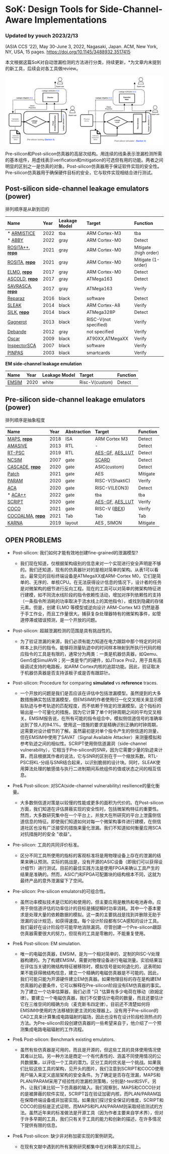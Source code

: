 # SoK: Design Tools for Side-Channel-Aware Implementations

### Updated by youch 2023/2/13

(ASIA CCS ’22), May 30-June 3, 2022, Nagasaki, Japan. ACM, New York, NY, USA, 15 pages. https://doi.org/10.1145/3488932.3517415

本文根据这篇SoK对自动泄漏检测的方法进行分类，持续更新，*为文章内未提到的新工具，后续会对各工具做review。

![image-20230109135217008](assets/image-20230109135217008.png)

Pre-silicon和Post-silicon仿真器的高层次结构。用连续的线条表示泄漏检测所需的基本组件，用虚线表示verification和mitigation的可选但有用的功能。两者之间明显的区别之一是仿真的对象。Post-silicon仿真器用于保证软件实现的安全性。Pre-silicon仿真器用于确保硬件目标的安全，它与软件实现相结合进行测试。

## **Post-silicon side-channel leakage emulators (power)**

排列顺序是从新到旧的

| **Name**                                                     | **Year** | **Leakage Model** | **Target**            | **Function**          |
| :----------------------------------------------------------- | :------- | :---------------- | :-------------------- | :-------------------- |
| * [ARMISTICE](https://eprint.iacr.org/2022/467.pdf)          | 2022     | tba               | ARM Cortex-M3         | tba                   |
| * [ABBY](https://eprint.iacr.org/2021/1569)                  | 2022     | gray              | ARM Cortex-M0         | Detect                |
| [ROSITA++](https://eprint.iacr.org/2021/1181), [**repo**](https://github.com/0xADE1A1DE/Rositaplusplus) | 2021     | gray              | ARM Cortex-M0         | Mitigate (high order) |
| [ROSITA](https://eprint.iacr.org/2019/1445), [**repo**](https://github.com/0xADE1A1DE/Rosita) | 2021     | gray              | ARM Cortex-M0         | Mitigate (1-order)    |
| [ELMO](https://eprint.iacr.org/2016/517), [**repo**](https://github.com/sca-research/ELMO) | 2017     | gray              | ARM Cortex-M0         | Detect                |
| [ASCOLD](https://eprint.iacr.org/2017/345), [**repo**](https://github.com/nikita-veshchikov/ascold) | 2017     | gray              | ATMega163             | Detect                |
| [SAVRASCA](https://ieeexplore.ieee.org/document/7961951), [**repo**](https://github.com/nikita-veshchikov/savrasca) | 2017     | gray              | ATMega163             | Verify                |
| [Reparaz](https://www.iacr.org/archive/fse2016/97830195/97830195.pdf) | 2016     | black             | software              | Detect                |
| [SLEAK](https://www.mitre.org/publications/technical-papers/sleak-a-side-channel-leakage-evaluator-and-analysis-kit) | 2014     | black             | ARM Cortex-A8         | Verify                |
| [SILK](https://dl.acm.org/doi/10.1145/2689702.2689706), [**repo**](https://github.com/nikita-veshchikov/silk) | 2014     | black             | ATMega328P            | Detect                |
| [Gagnerot](http://aurore.unilim.fr/ori-oai-search/notice/view/unilim-ori-59315) | 2013     | black             | RISC-V(not specified) | Verify                |
| [Debande](https://eprint.iacr.org/2012/703.pdf)              | 2012     | gray              | not specified         | Verify                |
| [Oscar](https://dl.acm.org/doi/10.1109/CSE.2009.119)         | 2009     | black             | AT90XX,ATMegaXX       | Verify                |
| [InspectorSCA](https://www.riscure.com/security-tools/inspector-sca) | 2007     | black             | software              | Verify                |
| [PINPAS](https://research.utwente.nl/en/publications/pinpas-a-tool-for-power-analysis-of-smartcards) | 2003     | black             | smartcards            | Verify                |

**EM side-channel leakage emulation**

| **Name**                                              | **Year** | **Leakage Model** | **Target**     | **Function** |
| :---------------------------------------------------- | :------- | :---------------- | :------------- | :----------- |
| [EMSIM](https://ieeexplore.ieee.org/document/9065440) | 2020     | white             | Risc-V(custom) | Detect       |

## **Pre-silicon side-channel leakage emulators (power)** 

排列顺序是抽象程度

| **Name**                                                     | **Year** | **Abstraction** | **Target**                                                   | **Function** |
| :----------------------------------------------------------- | :------- | :-------------- | :----------------------------------------------------------- | :----------- |
| [MAPS](https://link.springer.com/chapter/10.1007/978-3-319-89641-0_5), [**repo**](https://github.com/cryptolu/maps) | 2018     | ISA             | ARM Cortex M3                                                | Detect       |
| [AMASIVE](https://link.springer.com/chapter/10.1007/978-3-642-42001-6_12) | 2013     | RTL             | -                                                            | Detect       |
| [RT-PSC](https://jin.ece.ufl.edu/papers/VTS19.pdf)           | 2019     | RTL             | [AES-GF](http://www.aoki.ecei.tohoku.ac.jp/crypto/web/cores.html), [AES_LUT](http://satoh.cs.uec.ac.jp/SAKURA/hardware/SAKURA-G.html) | Detect       |
| [NCSIM](https://citeseerx.ist.psu.edu/viewdoc/download?doi=10.1.1.113.638&rep=rep1&type=pdf) | 2007     | gate            | [SCARD](https://cordis.europa.eu/project/id/507270)          | Detect       |
| [CASCADE](https://www.esat.kuleuven.be/cosic/publications/article-3204.pdf), [**repo**](https://github.com/dsijacic/CASCADE) | 2020     | gate            | ASIC(custom)                                                 | Detect       |
| [Patch](https://link.springer.com/article/10.1007/s11227-021-03927-w) | 2021     | gate            | AES                                                          | Mitigate     |
| [PARAM](https://arxiv.org/abs/1911.08813)                    | 2020     | gate            | RISC-V(ShaktiC)                                              | Verify       |
| [ACA](https://eprint.iacr.org/2020/1192)                     | 2020     | gate            | RISC-V(LEON3)                                                | Detect       |
| * [ACA++](https://arxiv.org/pdf/2204.11972.pdf)              | 2022     | gate            | tba                                                          | tba          |
| [SCRIPT](https://dl.acm.org/doi/10.1145/3383445)             | 2020     | gate            | [AES-GF](http://www.aoki.ecei.tohoku.ac.jp/crypto/web/cores.html), [AES_LUT](http://satoh.cs.uec.ac.jp/SAKURA/hardware/SAKURA-G.html) | Verify       |
| [COCO](https://pure.tugraz.at/ws/portalfiles/portal/30823144/main.pdf) | 2021     | gate            | RISC-V ([IBEX](https://github.com/lowRISC/ibex))             | Verify       |
| [COCOALMA](https://graz.pure.elsevier.com/en/publications/cocoalma-a-versatile-masking-verifier), [**repo**](https://github.com/IAIK/coco-alma) | 2021     | Tab             | Tab                                                          | Tab          |
| [KARNA](https://ieeexplore.ieee.org/document/8942173)        | 2019     | layout          | AES , SIMON                                                  | Mitigate     |

## OPEN PROBLEMS

* Post-silicon: 我们如何才能有效地创建fine-grained的泄漏模型?
  * 我们现在知道，仅根据架构级别的信息来对一个实现进行安全声明是不够的。我们还知道，现有的仿真器针对的是相对简单的架构。从表1可以看出，最常见的目标终端设备是ATMegaXX或ARM-Cortex M0，它们是简单的、无序的、单核CPU。在无法获得设计信息的情况下，设计者的任务是对微架构的细节进行反向工程。现在的工具可以对简单的微架构特征进行建模，如不同流水线阶段的指令依赖性活动，增加对序列依赖性的支持（一条指令所消耗的功率取决于流水线上的其他指令），或找到隐藏的存储元素。但是，创建 ELMO 等模型或逆向设计 ARM-Cortex M3 仍然是基于手工作业，而且工作量很大。捕获复杂处理器特有的微架构事件，如管道停滞或错误预测，是一个开放的问题。

* Post-silicon: 超越泄漏检测的范围是具有挑战性的。
  * 为了验证泄漏的来源，我们必须有能力知道在电力跟踪中那个特定的时间样本上执行的指令。能够将测量轨迹中的时间样本映射到所执行代码的相应指令的工具是有限的，通常分为两类：一类是机器仿真器，如Qemu、Gem5或SimulAVR；另一类是专门的硬件，如JTrace Pro2，用于具有高级调试支持的电路板，如ARM Cortex内核的追踪功能。因此，验证取决于机器仿真器是否支持该板子或是否有跟踪针。

* Post-silicon: Procedure for comparing **simulated** vs **reference** traces.
  * 一个开放的问题是我们是否应该在评估中包括泄漏模型。虽然提到的大多数措施确实包括泄漏模型，但EMSIM的作者使用归一化交叉相关来显示模拟轨迹与参考轨迹的匹配程度，而不依赖于特定的泄漏模型。这个指标的输出是一个可量化的措施，因为它计算了单个时钟周期之间的平均交叉相关。EMSIM报告说，在所有可能的指令组合中，模拟侧信道信号的准确率达到了惊人的94.1%。使用这一措施的要求是精确识别正确的时钟周期，这需要对设计细节的了解。虽然最初是对单个指令产生的侧信道的测量，但在EMSIM中使用了SAVAT（Signal Available Attacker）来测量模拟和参考轨迹之间的相似性。SCRIPT使用侧信道漏洞（side-channel vulnerability），它相当于Pre-silicon的SNR，因为它需要少量的轨迹来计算，而且根据其作者的说法，它与SNR的区别在于一个缩放系数。RTL-PSC将KL-分歧与SNR结合起来，以识别脆弱的设计块。同时，SLEAK使用算法处理的敏感值与执行二进制期间系统组件的值或状态之间的相互信息。

* Pre& Post-silicon: 对SCA(side-channel vulnerability) resilience的量化衡量。
  * 大多数侧信道对策是以较慢的性能或更多的面积为代价的。在Post-silicon方面，我们知道在评估屏蔽实现的安全性时，包括微架构特征的重要性。然而，大多数研究集中在一个平台上，并放大在所研究的平台上泄露侧信道信息的特征。即使我们知道如何对每一个微架构事件进行建模，在侧信道社区也没有广泛接受的措施来量化泄漏。我们不知道如何衡量应用SCA对抗措施时的安全 "收益"。

* Pre-silicon: 工具的共同评价标准。
  * 区分不同工具所使用的指标的客观标准将是用物理设备上存在的泄漏的结果来确认预测。实际的挑战是，没有开源的ASIC设备（即我们可以获得设计细节）进行测试。目前的最佳实践方法是使用FPGA来确认工具产生的结果是准确的。然而，ASIC门和FPGA可配置块的结构根本不同，这就为最终产品的意外泄漏留下了空间。

* Pre-silicon: Pre-silicon emulators的可组合性。
  * 虽然功率模拟技术是已知的和使用的，但主要应用是散热和电池寿命。应用于侧信道评估的功率估计的目标是捕捉瞬时功率消耗。其中一个基本要求是处理大量的依赖数据的模拟。这一类的主要挑战是找到并删除无助于泄漏的设计规范，如获得速度。每个设计阶段都有SCA感知的设计工具。我们最好在设计阶段尽可能早地消除漏洞。尽管创建一个Pre-silicon跟踪仿真器需要很大的努力，但现有的工具是零散的，不能重复使用。

* Pre& Post-silicon: EM simulation. 
  * 唯一的电磁仿真器，EMSIM，是为一个相对简单的、定制的RISC-V处理器构建的。为了构建EMSIM，需要对物理设备进行电磁测量。实验结果旨在评估当关键的微结构特征被移除时，模拟信号是如何退化的，这表明如果不能获得微结构信息，建立一个精确的电磁仿真器是不可能的。因此，我们可能只能为开源硬件建立EM仿真器。如果物理目标的存在是构建EM仿真器的必要条件，它可以解释在Pre-silicon阶段没有EM仿真器的事实。为了建立一个功率估算器，我们必须 "只 "估算有多少电荷在移动（欧姆定律）。要建立一个电磁仿真器，我们不仅要估计电荷的数量，而且还要估计它在三维空间的精确方向（麦克斯韦四定律）。目前还不清楚如何将EMSIM中使用的方法移植到更主流的处理器上。没有用于Pre-silicon的CAD工具来计算集成电路辐射的磁场，因此也没有在设计阶段检测热点的方法。为Pre-silicon阶段创建仿真器的一些希望来自于，他介绍了一个预测集成电路电磁辐射的工作流程。

* Pre& Post-silicon: Benchmark existing emulators. 
  * 虽然有些仿真器是可用的，而且是开源的，但这些工具的具体使用情况使其难以比较。另一种方法是商定一个有代表性的、涵盖不同使用情况的公共数据集，以评估一个工具的潜力。区分工具的优劣是一个挑战。如果我们比较这些工具的架构，见开头的图片，我们注意到SCRIPT和COCO使用用户输入来定义底层架构的安全条件。为了确定是否存在泄漏，MAPS和PLAN/PARAM采用了经验性的泄漏检测策略，分别是𝑡-test和SVF。另外，让我们来比较一下仿真器的输入。我们观察到，MAPS和COCO针对的是被屏蔽的软件实现，SCRIPT旨在验证加密内核，而PLAN/PARAM旨在保障终端设备或非加密实现。如果我们探讨安全保证的维度，SCRIPT和COCO的目标是正式证明，而MAPS和PLAN/PARAM则采取经验测试的方法。虽然近年来的标准做法是开源工具（因为作者主要来自学术界），但对于许多早期的工具，我们只有关于工具的能力和创新的描述，在许多情况下提供有限的信息。

* Pre& Post-silicon: 缺少非对称加密实现的案例研究。
  * 在现有文献中遇到的所有案例研究都集中在对称算法的实现上。
